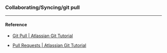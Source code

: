 ### Collaborating/Syncing/git pull



----
#### Reference
- [Git Pull | Atlassian Git Tutorial](https://www.atlassian.com/git/tutorials/syncing/git-pull)
* [Pull Requests | Atlassian Git Tutorial](https://www.atlassian.com/git/tutorials/making-a-pull-request)